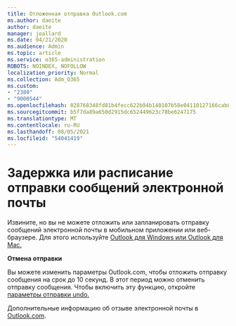 ```yaml
---
title: Отложенная отправка Outlook.com
ms.author: daeite
author: daeite
manager: joallard
ms.date: 04/21/2020
ms.audience: Admin
ms.topic: article
ms.service: o365-administration
ROBOTS: NOINDEX, NOFOLLOW
localization_priority: Normal
ms.collection: Adm_O365
ms.custom:
- "2380"
- "9000544"
ms.openlocfilehash: 028768348fd81b4fecc622b94b140107b58e04110127166cab8e92ce3ab33b36
ms.sourcegitcommit: b5f7da89a650d2915dc652449623c78be6247175
ms.translationtype: MT
ms.contentlocale: ru-RU
ms.lasthandoff: 08/05/2021
ms.locfileid: "54041419"
---
```

# <a name="delay-or-schedule-sending-email-messages"></a>Задержка или расписание отправки сообщений электронной почты

Извините, но вы не можете отложить или запланировать отправку сообщений электронной почты в мобильном приложении или веб-браузере. Для этого используйте [Outlook для Windows или Outlook для Mac.](https://products.office.com/outlook/email-and-calendar-software-microsoft-outlook)

**Отмена отправки**

Вы можете изменить параметры Outlook.com, чтобы отложить отправку сообщения на срок до 10 секунд. В этот период можно отменить отправку сообщения. Чтобы включить эту функцию, откройте [параметры отправки undo.](https://outlook.live.com/mail/options/mail/messageContent/undoSend)

Дополнительные информацию об отзыве электронной почты в [Outlook.com](https://support.office.com/article/c069ddde-5282-4085-8f4c-d7b133324f8a?wt.mc_id=Office_Outlook_com_Alchemy).